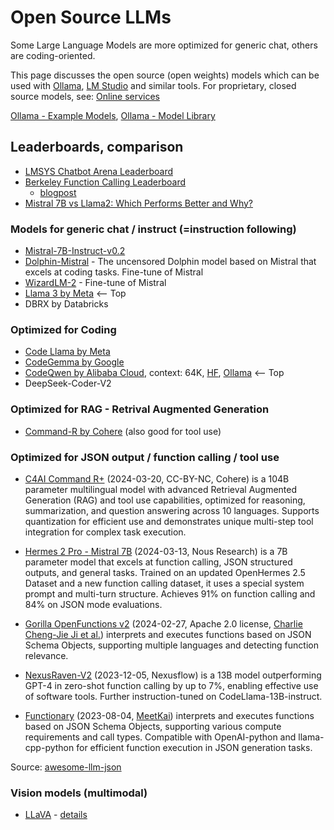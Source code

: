
# Open Source LLMs

Some Large Language Models are more optimized for generic chat, others are coding-oriented.

This page discusses the open source (open weights) models which can be used with [Ollama](https://ollama.com/), [LM Studio](https://lmstudio.ai/) and similar tools. For proprietary, closed source models, see: [Online services](online)

[Ollama - Example Models](https://github.com/ollama/ollama?tab=readme-ov-file#model-library), [Ollama - Model Library](https://ollama.com/library/)

## Leaderboards, comparison

- [LMSYS Chatbot Arena Leaderboard](https://chat.lmsys.org/?leaderboard)
- [Berkeley Function Calling Leaderboard](https://gorilla.cs.berkeley.edu/leaderboard.html)
  - [blogpost](https://gorilla.cs.berkeley.edu/blogs/8_berkeley_function_calling_leaderboard.html)
- [Mistral 7B vs Llama2: Which Performs Better and Why?](https://www.e2enetworks.com/blog/mistral-7b-vs-llama2-which-performs-better-and-why)

### Models for generic chat / instruct (=instruction following)

- [Mistral-7B-Instruct-v0.2](https://huggingface.co/mistralai/Mistral-7B-Instruct-v0.2)
- [Dolphin-Mistral](https://ollama.com/library/dolphin-mistral:latest) - The uncensored Dolphin model based on Mistral that excels at coding tasks. Fine-tune of Mistral
- [WizardLM-2](https://wizardlm.github.io/WizardLM2/) - Fine-tune of Mistral
- [Llama 3 by Meta](https://ai.meta.com/blog/meta-llama-3/) <-- Top
- DBRX by Databricks

### Optimized for Coding

- [Code Llama by Meta](https://ai.meta.com/blog/code-llama-large-language-model-coding/)
- [CodeGemma by Google](https://ai.google.dev/gemma/docs/codegemma)
- [CodeQwen by Alibaba Cloud](https://qwenlm.github.io/blog/codeqwen1.5/), context: 64K, [HF](https://huggingface.co/Qwen/CodeQwen1.5-7B-Chat-GGUF), [Ollama](https://ollama.com/library/codeqwen:latest) <-- Top
- DeepSeek-Coder-V2

### Optimized for RAG - Retrival Augmented Generation

- [Command-R by Cohere](https://huggingface.co/CohereForAI/c4ai-command-r-v01) (also good for tool use)
### Optimized for JSON output / function calling / tool use

- [C4AI Command R+](https://huggingface.co/CohereForAI/c4ai-command-r-plus) (2024-03-20, CC-BY-NC, Cohere) is a 104B parameter multilingual model with advanced Retrieval Augmented Generation (RAG) and tool use capabilities, optimized for reasoning, summarization, and question answering across 10 languages. Supports quantization for efficient use and demonstrates unique multi-step tool integration for complex task execution.

- [Hermes 2 Pro - Mistral 7B](https://huggingface.co/NousResearch/Hermes-2-Pro-Mistral-7B) (2024-03-13, Nous Research) is a 7B parameter model that excels at function calling, JSON structured outputs, and general tasks. Trained on an updated OpenHermes 2.5 Dataset and a new function calling dataset, it uses a special system prompt and multi-turn structure. Achieves 91% on function calling and 84% on JSON mode evaluations.

- [Gorilla OpenFunctions v2](https://gorilla.cs.berkeley.edu//blogs/7_open_functions_v2.html) (2024-02-27, Apache 2.0 license, [Charlie Cheng-Jie Ji et al.](https://gorilla.cs.berkeley.edu//blogs/7_open_functions_v2.html))  interprets and executes functions based on JSON Schema Objects, supporting multiple languages and detecting function relevance.

- [NexusRaven-V2](https://nexusflow.ai/blogs/ravenv2) (2023-12-05, Nexusflow)  is a 13B model outperforming GPT-4 in zero-shot function calling by up to 7%, enabling effective use of software tools. Further instruction-tuned on CodeLlama-13B-instruct.

- [Functionary](https://functionary.meetkai.com/) (2023-08-04, [MeetKai](https://meetkai.com/)) interprets and executes functions based on JSON Schema Objects, supporting various compute requirements and call types. Compatible with OpenAI-python and llama-cpp-python for efficient function execution in JSON generation tasks.

Source: [awesome-llm-json](https://github.com/imaurer/awesome-llm-json?tab=readme-ov-file#local-models)

### Vision models (multimodal)

- [LLaVA](https://ollama.com/blog/vision-models) - [details](https://llava-vl.github.io/blog/2024-01-30-llava-next/)
